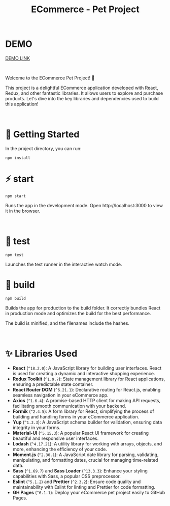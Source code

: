 <h1 align="center">ECommerce - Pet Project</h1>

<br />

# DEMO
[DEMO LINK](https://sviatikkondur.github.io/studiopresto-test-task/#/)

<br />

Welcome to the ECommerce Pet Project! 🛒

This project is a delightful ECommerce application developed with React, Redux, and other fantastic libraries. It allows users to explore and purchase products. Let's dive into the key libraries and dependencies used to build this application!

<br />

# 🚀 Getting Started

In the project directory, you can run:

```
npm install
```

# ⚡️ start
```
npm start
```
Runs the app in the development mode.
Open http://localhost:3000 to view it in the browser.

<br />

# 🧪 test
```
npm test
```
Launches the test runner in the interactive watch mode.

# 🦾 build

```
npm build
```

Builds the app for production to the build folder.
It correctly bundles React in production mode and optimizes the build for the best performance.

The build is minified, and the filenames include the hashes.

<br />

# ✨ Libraries Used

- **React** (`^18.2.0`): A JavaScript library for building user interfaces. React is used for creating a dynamic and interactive shopping experience.
- **Redux Toolkit** (`^1.9.7`): State management library for React applications, ensuring a predictable state container.
- **React Router DOM** (`^6.21.1`): Declarative routing for React.js, enabling seamless navigation in your eCommerce app.
- **Axios** (`^1.6.4`): A promise-based HTTP client for making API requests, facilitating smooth communication with your backend.
- **Formik** (`^2.4.5`): A form library for React, simplifying the process of building and handling forms in your eCommerce application.
- **Yup** (`^1.3.3`): A JavaScript schema builder for validation, ensuring data integrity in your forms.
- **Material-UI** (`^5.15.3`): A popular React UI framework for creating beautiful and responsive user interfaces.
- **Lodash** (`^4.17.21`): A utility library for working with arrays, objects, and more, enhancing the efficiency of your code.
- **Moment.js** (`^2.30.1`): A JavaScript date library for parsing, validating, manipulating, and formatting dates, crucial for managing time-related data.
- **Sass** (`^1.69.7`) and **Sass Loader** (`^13.3.3`): Enhance your styling capabilities with Sass, a popular CSS preprocessor.
- **Eslint** (`^5.1.2`) and **Prettier** (`^2.3.2`): Ensure code quality and maintainability with Eslint for linting and Prettier for code formatting.
- **GH Pages** (`^6.1.1`): Deploy your eCommerce pet project easily to GitHub Pages.
